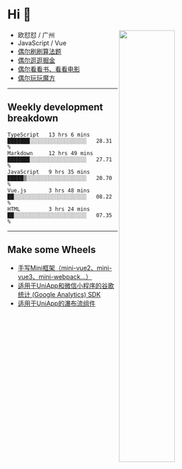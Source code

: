 # Hi 👋

[<img align="right" width="50%" src="https://github-readme-stats.vercel.app/api?username=OUDUIDUI&theme=dark&show_icons=true">](https://metrics.lecoq.io/OUDUIDUI?template=classic&#41;)


- 欧怼怼 / 广州
- JavaScript / Vue
- [偶尔刷刷算法题](https://github.com/OUDUIDUI/leet-code)
- [偶尔逛逛掘金](https://juejin.cn/user/4309700183594366)
- [偶尔看看书、看看电影](https://www.yuque.com/books/share/3ee1684b-8e19-4849-b5aa-13d1813ded6d)
- [偶尔玩玩魔方](https://cubing.com/results/person/2014OUSH01)

---

##  Weekly development breakdown

<!--START_SECTION:waka-->
```text
TypeScript   13 hrs 6 mins   ███████░░░░░░░░░░░░░░░░░░   28.31 % 
Markdown     12 hrs 49 mins  ███████░░░░░░░░░░░░░░░░░░   27.71 % 
JavaScript   9 hrs 35 mins   █████▒░░░░░░░░░░░░░░░░░░░   20.70 % 
Vue.js       3 hrs 48 mins   ██░░░░░░░░░░░░░░░░░░░░░░░   08.22 % 
HTML         3 hrs 24 mins   ██░░░░░░░░░░░░░░░░░░░░░░░   07.35 % 
```
<!--END_SECTION:waka-->



---

##  Make some Wheels

- [手写Mini框架（mini-vue2、mini-vue3、mini-webpack...）](https://github.com/OUDUIDUI/mini)
- [适用于UniApp和微信小程序的谷歌统计 (Google Analytics) SDK](https://github.com/OUDUIDUI/ga-tracker)
- [适用于UniApp的瀑布流组件](https://github.com/OUDUIDUI/uniapp-waterfalls-flow)


